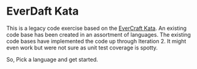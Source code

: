 # EverDaft Kata

This is a legacy code exercise based on the [EverCraft
Kata](https://github.com/guyroyse/evercraft-kata). An existing code base has
been created in an assortment of languages. The existing code bases have
implemented the code up through Iteration 2. It might even work but were not
sure as unit test coverage is spotty.

So, Pick a language and get started.

